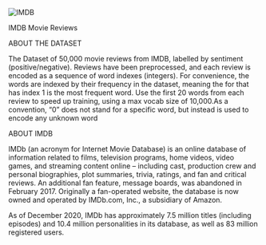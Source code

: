 ![IMDB](https://gallant-dijkstra-175383.netlify.app/images/projects/IMDB.jpg)

 IMDB Movie Reviews

ABOUT THE DATASET

The Dataset of 50,000 movie reviews from IMDB, labelled by sentiment (positive/negative). Reviews have been preprocessed, and each review is encoded as a sequence of word indexes (integers). For convenience, the words are indexed by their frequency in the dataset, meaning the for that has index 1 is the most frequent word. Use the first 20 words from each review to speed up training, using a max vocab size of 10,000.As a convention, “0” does not stand for a specific word, but instead is used to encode any unknown word

ABOUT IMDB

IMDb (an acronym for Internet Movie Database) is an online database of information related to films, television programs, home videos, video games, and streaming content online – including cast, production crew and personal biographies, plot summaries, trivia, ratings, and fan and critical reviews. An additional fan feature, message boards, was abandoned in February 2017. Originally a fan-operated website, the database is now owned and operated by IMDb.com, Inc., a subsidiary of Amazon.

As of December 2020, IMDb has approximately 7.5 million titles (including episodes) and 10.4 million personalities in its database, as well as 83 million registered users.
